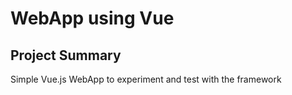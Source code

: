 # WebApp using Vue

## Project Summary

Simple Vue.js WebApp to experiment and test with the framework
